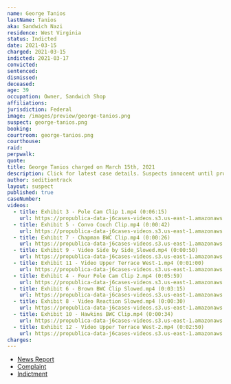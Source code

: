 ```yaml
---
name: George Tanios
lastName: Tanios
aka: Sandwich Nazi
residence: West Virginia
status: Indicted
date: 2021-03-15
charged: 2021-03-15
indicted: 2021-03-17
convicted:
sentenced:
dismissed:
deceased:
age: 39
occupation: Owner, Sandwich Shop
affiliations:
jurisdiction: Federal
image: /images/preview/george-tanios.png
suspect: george-tanios.png
booking:
courtroom: george-tanios.png
courthouse:
raid:
perpwalk:
quote:
title: George Tanios charged on March 15th, 2021
description: Click for latest case details. Suspects innocent until proven guilty.
author: seditiontrack
layout: suspect
published: true
caseNumber:
videos:
  - title: Exhibit 3 - Pole Cam Clip 1.mp4 (0:06:15)
    url: https://propublica-data-j6cases-videos.s3.us-east-1.amazonaws.com/30b58850ce2b013960702cde48001122.mp4
  - title: Exhibit 5 - Convo Couch Clip.mp4 (0:00:42)
    url: https://propublica-data-j6cases-videos.s3.us-east-1.amazonaws.com/1dd3e5b0ce2b013960702cde48001122.mp4
  - title: Exhibit 7 - Chapman BWC Clip.mp4 (0:00:26)
    url: https://propublica-data-j6cases-videos.s3.us-east-1.amazonaws.com/78b3ab50ce2b013960702cde48001122.mp4
  - title: Exhibit 9 - Video Side by Side_Slowed.mp4 (0:00:50)
    url: https://propublica-data-j6cases-videos.s3.us-east-1.amazonaws.com/72dd3b60ce2b013960702cde48001122.mp4
  - title: Exhibit 11 - Video Upper Terrace West-1.mp4 (0:01:00)
    url: https://propublica-data-j6cases-videos.s3.us-east-1.amazonaws.com/1af7c820ce2b013960702cde48001122.mp4
  - title: Exhibit 4 - Four Pole Cam Clip 2.mp4 (0:05:59)
    url: https://propublica-data-j6cases-videos.s3.us-east-1.amazonaws.com/ed39e980ce2a013960702cde48001122.mp4
  - title: Exhibit 6 - Brown BWC Clip Slowed.mp4 (0:03:15)
    url: https://propublica-data-j6cases-videos.s3.us-east-1.amazonaws.com/5c86d280ce2b013960702cde48001122.mp4
  - title: Exhibit 8 - Video Reaction Slowed.mp4 (0:00:30)
    url: https://propublica-data-j6cases-videos.s3.us-east-1.amazonaws.com/175b0690ce2b013960702cde48001122.mp4
  - title: Exhibit 10 - Hawkins BWC Clip.mp4 (0:00:34)
    url: https://propublica-data-j6cases-videos.s3.us-east-1.amazonaws.com/2c75eec0ce2b013960702cde48001122.mp4
  - title: Exhibit 12 - Video Upper Terrace West-2.mp4 (0:02:50)
    url: https://propublica-data-j6cases-videos.s3.us-east-1.amazonaws.com/2388d310ce2b013960702cde48001122.mp4
charges:
---
```


- [News Report](https://apnews.com/article/george-tanios-julian-khater-charged-capitol-riot-f28484b486155d911cab41c90a8bed8d)
- [Complaint](https://context-cdn.washingtonpost.com/notes/prod/default/documents/daa8b9d3-95b2-43a4-8472-baad6edb500e/note/e298df29-78e9-488d-b304-292f7d70e0f1.#page=1)
- [Indictment](https://www.justice.gov/usao-dc/case-multi-defendant/file/1377311/download)
